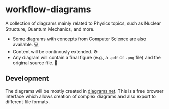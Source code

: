 # workflow-diagrams

A collection of diagrams mainly related to Physics topics, such as Nuclear Structure, Quantum Mechanics, and more.

* Some diagrams with concepts from Computer Science are also available. 💻
* Content will be continously extended. ⚙️ 
* Any diagram will contain a final figure (e.g., a `.pdf` or `.png` file) and the original source file. 📄

## Development

The diagrams will be mostly created in [diagrams.net](https://www.diagrams.net/). This is a free browser interface which allows creation of complex diagrams and also export to different file formats.
